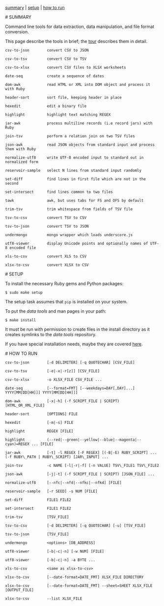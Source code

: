 [summary](#summary) | [setup](#setup) | [how to run](#how-to-run)

<a name="summary"/>
# SUMMARY

Command line tools for data extraction, data manipulation, and file format conversion.

This page describe the tools in brief; the [tour](https://github.com/clarkgrubb/data-tools/blob/master/doc/TOUR.md) describes them in detail.

    csv-to-json        convert CSV to JSON

    csv-to-tsv         convert CSV to TSV

    csv-to-xlsx        convert CSV files to XLSX worksheets

    date-seq           create a sequence of dates

    dom-awk            read HTML or XML into DOM object and process it with Ruby

    header-sort        sort file, keeping header in place

    hexedit            edit a binary file

    highlight          highlight text matching REGEX

    jar-awk            process multiline records (i.e record jars) with Ruby

    join-tsv           perform a relation join on two TSV files

    json-awk           read JSON objects from standard input and process them with Ruby

    normalize-utf8     write UTF-8 encoded input to standard out in normalized form

    reservoir-sample   select N lines from standard input randomly

    set-diff           find lines in first file which are not in the second

    set-intersect      find lines common to two files
    
    tawk               awk, but uses tabs for FS and OFS by default

    trim-tsv           trim whitespace from fields of TSV file
    
    tsv-to-csv         convert TSV to CSV

    tsv-to-json        convert TSV to JSON

    undermongo         mongo wrapper which loads underscore.js

    utf8-viewer        display Unicode points and optionally names of UTF-8 encoded file
    
    xls-to-csv         convert XLS to CSV
    
    xlsx-to-csv        convert XLSX to CSV

<a name="setup"/>
# SETUP

To install the necessary Ruby gems and Python packages:

    $ sudo make setup

The setup task assumes that `pip` is installed on your system.

To put the *data tools* and man pages in your path:

    $ make install

It must be run with permission to create files in the install directory as it creates symlinks to the *data tools* repository.

If you have special installation needs, maybe they are covered [here](https://github.com/clarkgrubb/data-tools/blob/master/doc/INSTALL.md).

<a name="how-to-run"/>
# HOW TO RUN

    csv-to-json        [-d DELIMITER] [-q QUOTECHAR] [CSV_FILE]
    
    csv-to-tsv         [-e|-x|-r[z]] [CSV_FILE]

    csv-to-xlsx        -o XLSX_FILE CSV_FILE ...

    date-seq           [--format=FMT] [--weekdays=DAY[,DAY]...] YYYY[MM[DD[HH]]] YYYY[MM[DD[HH]]]

    dom-awk            [-x|-h] (-f SCRIPT_FILE | SCRIPT) [HTML_OR_XML_FILE]

    header-sort        [OPTIONS] FILE

    hexedit            [-m|-s] FILE

    highlight          REGEX [FILE]
    
    highlight          (--red|--green|--yellow|--blue|--magenta|--cyan)=REGEX ... [FILE]

    jar-awk            [-t] -l REGEX [-F REGEX] [(-B|-E) RUBY_SCRIPT] ... (-f RUBY\_PATH | RUBY\_SCRIPT) [JAR\_INPUT] ...

    join-tsv           -c NAME [-l|-r|-f] [-n VALUE] TSV\_FILE1 TSV\_FILE2

    json-awk           [-j|-t] (-f SCRIPT_FILE | SCRIPT) [JSON_FILE] ...

    normalize-utf8     [--nfc|--nfd|--nfkc|--nfkd] [FILE]

    reservoir-sample   [-r SEED] -s NUM [FILE]

    set-diff           FILE1 FILE2

    set-intersect      FILE1 FILE2

    trim-tsv           [TSV_FILE]

    tsv-to-csv         [-d DELIMITER] [-q QUOTECHAR] [-u] [TSV_FILE]

    tsv-to-json        [TSV_FILE]

    undermongo         <options> [DB_ADDRESS]

    utf8-viewer        [-b|-c|-n] [-w NUM] [FILE]

    utf8-viewer        [-b|-c|-n] -a BYTE ...

    xls-to-csv         <same as xlsx-to-csv>

    xlsx-to-csv        [--date-format=DATE_FMT] XLSX_FILE DIRECTORY

    xlsx-to-csv        [--date-format=DATE_FMT] --sheet=SHEET XLSX_FILE [OUTPUT_FILE]
    
    xlsx-to-csv        --list XLSX_FILE
